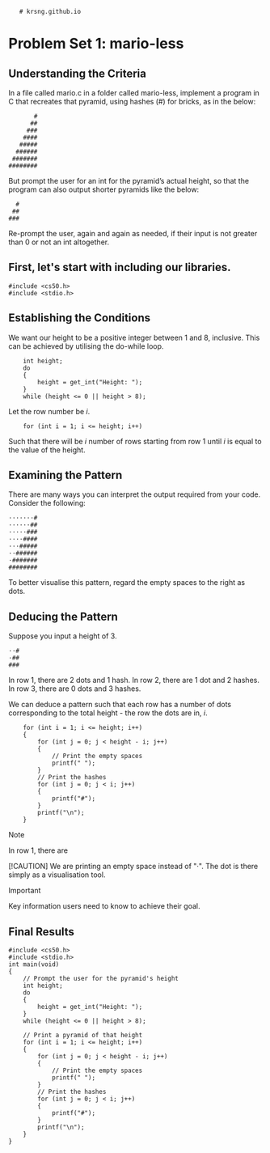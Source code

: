        # krsng.github.io

# Problem Set 1: mario-less

## Understanding the Criteria
In a file called mario.c in a folder called mario-less, implement a program in C that recreates that pyramid, using hashes (#) for bricks, as in the below:
```
       #
      ##
     ###
    ####
   #####
  ######
 #######
########
```
But prompt the user for an int for the pyramid’s actual height, so that the program can also output shorter pyramids like the below:
```
  #
 ##
###
```
Re-prompt the user, again and again as needed, if their input is not greater than 0 or not an int altogether.

## First, let's start with including our libraries.
```
#include <cs50.h>
#include <stdio.h>
```
## Establishing the Conditions 
We want our height to be a positive integer between 1 and 8, inclusive. 
This can be achieved by utilising the do-while loop. 
```
    int height;
    do
    {
        height = get_int("Height: ");
    }
    while (height <= 0 || height > 8);
```
Let the row number be _i_. 
```
    for (int i = 1; i <= height; i++)
```
Such that there will be _i_ number of rows starting from row 1 until _i_ is equal to the value of the height. 

## Examining the Pattern 
There are many ways you can interpret the output required from your code. Consider the following: 
```
·······#
······##
·····###
····####
···#####
··######
·#######
########
```
To better visualise this pattern, regard the empty spaces to the right as dots.

## Deducing the Pattern

Suppose you input a height of 3. 
```
··#
·##
###
```
In row 1, there are 2 dots and 1 hash.
In row 2, there are 1 dot and 2 hashes.
In row 3, there are 0 dots and 3 hashes. 

We can deduce a pattern such that each row has a number of dots corresponding to the total height - the row the dots are in, _i_.

```
    for (int i = 1; i <= height; i++)
    {
        for (int j = 0; j < height - i; j++)
        {
            // Print the empty spaces
            printf(" ");
        }
        // Print the hashes
        for (int j = 0; j < i; j++)
        {
            printf("#");
        }
        printf("\n");
    }
```
> [!NOTE]
> In row 1, there are 
> 
> [!CAUTION]
> We are printing an empty space instead of "·". The dot is there simply as a visualisation tool.
>
> > [!IMPORTANT]
> Key information users need to know to achieve their goal.

## Final Results
```
#include <cs50.h>
#include <stdio.h>
int main(void)
{
    // Prompt the user for the pyramid's height
    int height;
    do
    {
        height = get_int("Height: ");
    }
    while (height <= 0 || height > 8);

    // Print a pyramid of that height
    for (int i = 1; i <= height; i++)
    {
        for (int j = 0; j < height - i; j++)
        {
            // Print the empty spaces
            printf(" ");
        }
        // Print the hashes
        for (int j = 0; j < i; j++)
        {
            printf("#");
        }
        printf("\n");
    }
}
```




 
